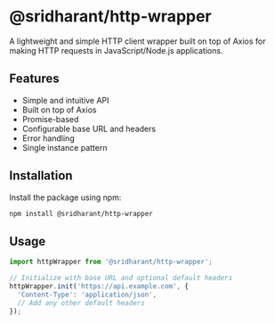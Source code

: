 # @sridharant/http-wrapper

A lightweight and simple HTTP client wrapper built on top of Axios for making HTTP requests in JavaScript/Node.js applications.

## Features

- Simple and intuitive API
- Built on top of Axios
- Promise-based
- Configurable base URL and headers
- Error handling
- Single instance pattern

## Installation

Install the package using npm:

```bash
npm install @sridharant/http-wrapper
```

## Usage

```javascript
import httpWrapper from '@sridharant/http-wrapper';

// Initialize with base URL and optional default headers
httpWrapper.init('https://api.example.com', {
  'Content-Type': 'application/json',
  // Add any other default headers
});
```
